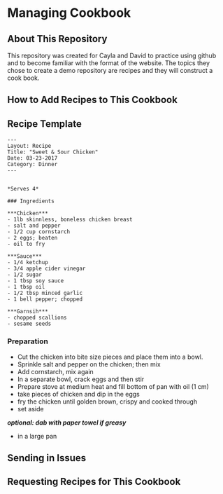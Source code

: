 # Managing Cookbook

## About This Repository
This repository was created for Cayla and David to practice using github and to become familiar with the format of the website. The topics they chose to create a demo repository are recipes and they will construct a cook book.

## How to Add Recipes to This Cookbook

## Recipe Template
```
---
Layout: Recipe
Title: "Sweet & Sour Chicken"
Date: 03-23-2017
Category: Dinner
---


*Serves 4*

### Ingredients

***Chicken***
- 1lb skinnless, boneless chicken breast
- salt and pepper
- 1/2 cup cornstarch
- 2 eggs; beaten
- oil to fry

***Sauce***
- 1/4 ketchup
- 3/4 apple cider vinegar
- 1/2 sugar
- 1 tbsp soy sauce
- 1 tbsp oil
- 1/2 tbsp minced garlic
- 1 bell pepper; chopped

***Garnsih***
- chopped scallions
- sesame seeds
```

### Preparation

- Cut the chicken into bite size pieces and place them into a bowl.
- Sprinkle salt and pepper on the chicken; then mix
- Add cornstarch, mix again
- In a separate bowl, crack eggs and then stir
- Prepare stove at medium heat and fill bottom of pan with oil (1 cm)
- take pieces of chicken and dip in the eggs
- fry the chicken until golden brown, crispy and cooked through
- set aside

***optional: dab with paper towel if greasy***

- in a large pan



## Sending in Issues

## Requesting Recipes for This Cookbook

